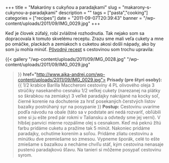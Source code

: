 +++
title = "Makaróny s cukyňou a paradajkami"
slug = "makarony-s-cukynou-a-paradajkami"
description = ""
tags = ["pasta","cooking"]
categories = ["recipes"]
date = "2011-09-07T20:39:43"
banner = "/wp-content/uploads/2011/09/IMG_0029.jpg"
+++

Keď je človek zúfalý, robí zvláštné rozhodnutia. Tak nejako som sa dopracovala k tomuto skvelému
receptu. Zrazu
sme
mali
veľa
cukety
a
mne
po
omáčke,
plackách
a
zemiakoch
s
cuketou
akosi
došli
nápady,
ako
by
som
ju
mohla
minúť.
<a
href="http://www.barillaus.com/Recipes/Barilla-Whole-Grain-Spaghetti-with-Zucchini-and-Yellow-Squash.aspx">Pôvodný recept</a> s cestovinou som trochu upravila:

{{< gallery
    "/wp-content/uploads/2011/09/IMG_0028.jpg"
    "/wp-content/uploads/2011/09/IMG_0029.jpg"
>}}<a> href="http://www.ajka-andrej.com/wp-content/uploads/2011/09/IMG_0029.jpg"></a>
**Prísady (pre štyri osoby):**
{{ 1/2 krabice Barilla Maccheroni cestoviny
4 PL olivového oleja
3 strúčiky nasekaného cesnaku
1/2 veľkej cukety (narezanej na plátky so škrabkou na zemiaky)
3 veľké paradajky nakrájané na kocky
soľ, čierné korenie na dochutenie
za hrsť posekaných čerstvých listov bazalky
postrúhaný syr na posypanie }}
**Postup:**
Cestovinu uvaríme podľa návodu na obale (táto sa v podstate ani nedá rozvariť, obľúbili sme si ju
ešte pred pár rokmi v Taliansku a odvtedy sme jej verní). V hlbšej panvici mierne rozpálime olej s
cesnakom. Keď má peknú žltú farbu pridáme cuketu a pražíme tak 5 minút. Nakoniec pridáme paradajky,
ochutíme korením a soľou. Pridáme zliatu cestovinu a minútku dve premiešame so zmesou. Vypneme
šporák, celé to ešte zmiešame s bazalkou a necháme chvíľu stáť, kým cestovina nenasaje pustenú
paradajkovú šťavu. Na tanieri si môžeme posypať cestovinu syrom.
